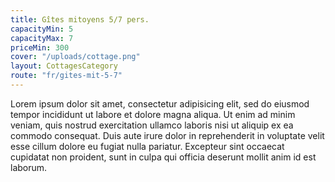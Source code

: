 ```yaml
---
title: Gîtes mitoyens 5/7 pers.
capacityMin: 5
capacityMax: 7
priceMin: 300
cover: "/uploads/cottage.png"
layout: CottagesCategory
route: "fr/gites-mit-5-7"
---
```


Lorem ipsum dolor sit amet, consectetur adipisicing elit, sed do eiusmod tempor incididunt ut labore et dolore magna aliqua. Ut enim ad minim veniam, quis nostrud exercitation ullamco laboris nisi ut aliquip ex ea commodo consequat. Duis aute irure dolor in reprehenderit in voluptate velit esse cillum dolore eu fugiat nulla pariatur. Excepteur sint occaecat cupidatat non proident, sunt in culpa qui officia deserunt mollit anim id est laborum.
